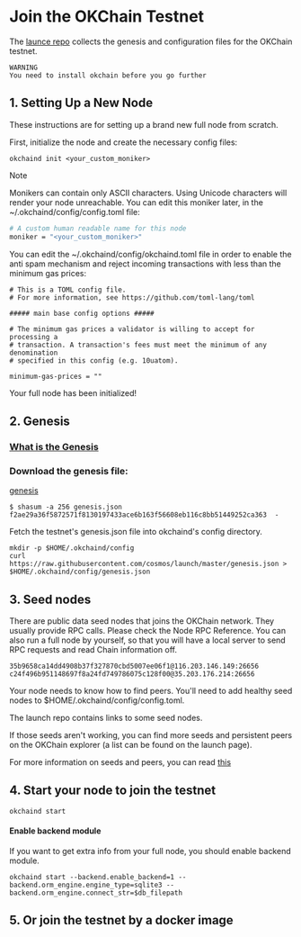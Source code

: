
# Join the OKChain Testnet

The [launce repo](http://gitlab.okcoin-inc.com/dex/launch) collects the genesis and configuration files for the OKChain testnet. 

```
WARNING
You need to install okchain before you go further
```

## 1. Setting Up a New Node
These instructions are for setting up a brand new full node from scratch.

First, initialize the node and create the necessary config files:
```
okchaind init <your_custom_moniker>
```
Note

Monikers can contain only ASCII characters. Using Unicode characters will render your node unreachable.
You can edit this moniker later, in the ~/.okchaind/config/config.toml file:

```bash
# A custom human readable name for this node
moniker = "<your_custom_moniker>"
```
You can edit the ~/.okchaind/config/okchaind.toml file in order to enable the anti spam mechanism and reject incoming transactions with less than the minimum gas prices:
```
# This is a TOML config file.
# For more information, see https://github.com/toml-lang/toml

##### main base config options #####

# The minimum gas prices a validator is willing to accept for processing a
# transaction. A transaction's fees must meet the minimum of any denomination
# specified in this config (e.g. 10uatom).

minimum-gas-prices = ""
```
Your full node has been initialized!


## 2. Genesis 

### [What is the Genesis](genesis_en.md)

### Download the genesis file:
[genesis](https://github.com/okex/okchain-binaries/blob/master/genesis.json)

```
$ shasum -a 256 genesis.json
f2ae29a36f5872571f8130197433ace6b163f56608eb116c8bb51449252ca363  -
```
Fetch the testnet's genesis.json file into okchaind's config directory.
```
mkdir -p $HOME/.okchaind/config
curl https://raw.githubusercontent.com/cosmos/launch/master/genesis.json > $HOME/.okchaind/config/genesis.json
```

## 3. Seed nodes
There are public data seed nodes that joins the OKChain network. They usually provide RPC calls. Please check the Node RPC Reference.
You can also run a full node by yourself, so that you will have a local server to send RPC requests and read Chain information off.
```
35b9658ca14dd4908b37f327870cbd5007ee06f1@116.203.146.149:26656
c24f496b951148697f8a24fd749786075c128f00@35.203.176.214:26656
```


Your node needs to know how to find peers. You'll need to add healthy seed nodes to $HOME/.okchaind/config/config.toml. 

The launch repo contains links to some seed nodes.

If those seeds aren't working, you can find more seeds and persistent peers on the OKChain explorer (a list can be found on the launch page).

For more information on seeds and peers, you can read [this]()


## 4. Start your node to join the testnet
```
okchaind start
```

#### Enable backend module
If you want to get extra info from your full node, you should enable backend module.
```
okchaind start --backend.enable_backend=1 --backend.orm_engine.engine_type=sqlite3 --backend.orm_engine.connect_str=$db_filepath
```


## 5. Or join the testnet by a docker image
